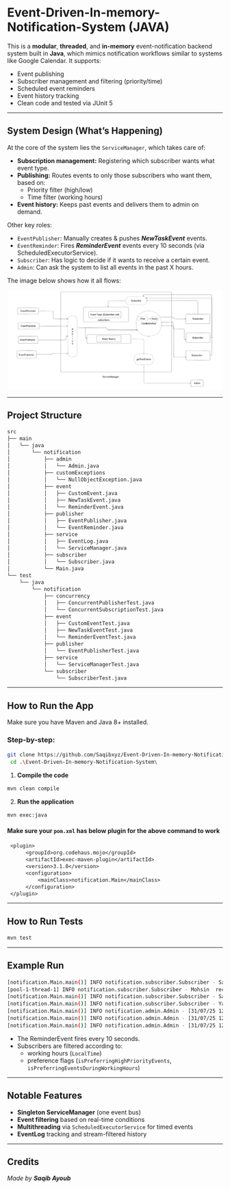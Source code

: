 # Event-Driven-In-memory-Notification-System (JAVA)

This is a **modular**, **threaded**, and **in-memory** event-notification backend system built in **Java**, which mimics
notification workflows similar to systems like Google Calendar. It supports:

- Event publishing
- Subscriber management and filtering (priority/time)
- Scheduled event reminders
- Event history tracking
- Clean code and tested via JUnit 5

---

## System Design (What’s Happening)

At the core of the system lies the `ServiceManager`, which takes care of:

- **Subscription management:** Registering which subscriber wants what event type.
- **Publishing:** Routes events to only those subscribers who want them, based on:
    - Priority filter (high/low)
    - Time filter (working hours)
- **Event history:** Keeps past events and delivers them to admin on demand.

Other key roles:

- `EventPublisher`: Manually creates & pushes _**NewTaskEvent**_ events.
- `EventReminder`: Fires **_ReminderEvent_** events every 10 seconds (via ScheduledExecutorService).
- `Subscriber`: Has logic to decide if it wants to receive a certain event.
- `Admin`: Can ask the system to list all events in the past X hours.

The image below shows how it all flows:

![System Design](SystemDesign.png)

---

## Project Structure

```
src
├── main
│   └── java
│       └── notification
│           ├── admin
│           │   └── Admin.java
│           ├── customExceptions
│           │   └── NullObjectException.java
│           ├── event
│           │   ├── CustomEvent.java
│           │   ├── NewTaskEvent.java
│           │   └── ReminderEvent.java
│           ├── publisher
│           │   ├── EventPublisher.java
│           │   └── EventReminder.java
│           ├── service
│           │   ├── EventLog.java
│           │   └── ServiceManager.java
│           ├── subscriber
│           │   └── Subscriber.java
│           └── Main.java
└── test
    └── java
        └── notification
            ├── concurrency
            │   ├── ConcurrentPublisherTest.java
            │   └── ConcurrentSubscriptionTest.java
            ├── event
            │   ├── CustomEventTest.java
            │   ├── NewTaskEventTest.java
            │   └── ReminderEventTest.java
            ├── publisher
            │   └── EventPublisherTest.java
            ├── service
            │   └── ServiceManagerTest.java
            └── subscriber
                └── SubscriberTest.java
```

---

## How to Run the App

Make sure you have Maven and Java 8+ installed.

### Step-by-step:

```bash
git clone https://github.com/Saqibxyz/Event-Driven-In-memory-Notification-System.git
 cd .\Event-Driven-In-memory-Notification-System\
```

1. **Compile the code**

```bash
mvn clean compile
```

2. **Run the application**

```bash
mvn exec:java
```

#### Make sure your `pom.xml` has below plugin for the above command to work

```
 <plugin>
      <groupId>org.codehaus.mojo</groupId>
      <artifactId>exec-maven-plugin</artifactId>
      <version>3.1.0</version>
      <configuration>
          <mainClass>notification.Main</mainClass>
      </configuration>
 </plugin>
```

---

## How to Run Tests

```bash
mvn test
```

---

## Example Run

```bash
[notification.Main.main()] INFO notification.subscriber.Subscriber - Saqib  received NewTaskEvent at 31/07/25 12:35:58
[pool-1-thread-1] INFO notification.subscriber.Subscriber - Mohsin  received ReminderEvent at 31/07/25 12:35:58
[notification.Main.main()] INFO notification.subscriber.Subscriber - Saqib  received NewTaskEvent at 31/07/25 12:35:58
[notification.Main.main()] INFO notification.subscriber.Subscriber - Yawar  received NewTaskEvent at 31/07/25 12:35:58
[notification.Main.main()] INFO notification.admin.Admin - [31/07/25 12:35] NewTaskEvent - review project : [Saqib]
[notification.Main.main()] INFO notification.admin.Admin - [31/07/25 12:35] ReminderEvent - This is a reminder : [Mohsin]
[notification.Main.main()] INFO notification.admin.Admin - [31/07/25 12:35] NewTaskEvent - handle exceptions : [Saqib, Yawar]
```

- The ReminderEvent fires every 10 seconds.
- Subscribers are filtered according to:
    - working hours (`LocalTime`)
    - preference flags (`isPreferringHighPriorityEvents`, `isPreferringEventsDuringWorkingHours`)

---

## Notable Features

- **Singleton ServiceManager** (one event bus)
- **Event filtering** based on real-time conditions
- **Multithreading** via `ScheduledExecutorService` for timed events
- **EventLog** tracking and stream-filtered history

---

## Credits

_Made by **_Saqib Ayoub_**_





